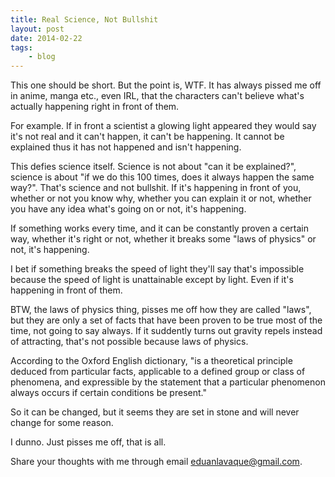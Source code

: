 ```yaml
---
title: Real Science, Not Bullshit
layout: post
date: 2014-02-22
tags:
    - blog
---
```

This one should be short.  But the point is, WTF.  It has always pissed me off
in anime, manga etc., even IRL, that the characters can't believe what's
actually happening right in front of them.

For example.  If in front a scientist a glowing light appeared they would say
it's not real and it can't happen, it can't be happening.  It cannot be
explained thus it has not happened and isn't happening.

This defies science itself.  Science is not about "can it be explained?",
science is about "if we do this 100 times, does it always happen the same way?".
That's science and not bullshit.  If it's happening in front of you, whether or
not you know why, whether you can explain it or not, whether you have any idea
what's going on or not, it's happening.

If something works every time, and it can be constantly proven a certain way,
whether it's right or not, whether it breaks some "laws of physics" or not, it's
happening.

I bet if something breaks the speed of light they'll say that's impossible
because the speed of light is unattainable except by light.  Even if it's
happening in front of them.

BTW, the laws of physics thing, pisses me off how they are called "laws", but
they are only a set of facts that have been proven to be true most of the time,
not going to say always.  If it suddently turns out gravity repels instead of
attracting, that's not possible because laws of physics.

According to the Oxford English dictionary, "is a theoretical principle deduced
from particular facts, applicable to a defined group or class of phenomena, and
expressible by the statement that a particular phenomenon always occurs if
certain conditions be present."

So it can be changed, but it seems they are set in stone and will never change
for some reason.

I dunno.  Just pisses me off, that is all.

Share your thoughts with me through email <eduanlavaque@gmail.com>.
